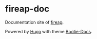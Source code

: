 # fireap-doc

Documentation site of [fireap](https://github.com/key-amb/fireap).

Powered by [Hugo](http://gohugo.io/) with theme [Bootie-Docs](https://github.com/key-amb/hugo-theme-bootie-docs).
